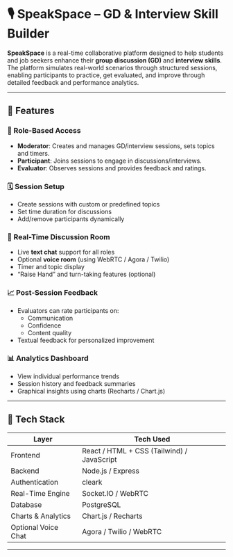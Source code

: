 # 🎙️ SpeakSpace – GD & Interview Skill Builder

**SpeakSpace** is a real-time collaborative platform designed to help students and job seekers enhance their **group discussion (GD)** and **interview skills**. The platform simulates real-world scenarios through structured sessions, enabling participants to practice, get evaluated, and improve through detailed feedback and performance analytics.

---

## 🚀 Features

### 👥 Role-Based Access
- **Moderator**: Creates and manages GD/interview sessions, sets topics and timers.
- **Participant**: Joins sessions to engage in discussions/interviews.
- **Evaluator**: Observes sessions and provides feedback and ratings.

### 🗓️ Session Setup
- Create sessions with custom or predefined topics
- Set time duration for discussions
- Add/remove participants dynamically

### 💬 Real-Time Discussion Room
- Live **text chat** support for all roles
- Optional **voice room** (using WebRTC / Agora / Twilio)
- Timer and topic display
- “Raise Hand” and turn-taking features (optional)

### 📈 Post-Session Feedback
- Evaluators can rate participants on:
  - Communication
  - Confidence
  - Content quality
- Textual feedback for personalized improvement

### 📊 Analytics Dashboard
- View individual performance trends
- Session history and feedback summaries
- Graphical insights using charts (Recharts / Chart.js)

---

## 🧠 Tech Stack

| Layer        | Tech Used |
|--------------|-----------|
| Frontend     | React / HTML + CSS (Tailwind) / JavaScript |
| Backend      | Node.js / Express |
| Authentication | cleark|
| Real-Time Engine | Socket.IO / WebRTC |
| Database     | PostgreSQL |
| Charts & Analytics | Chart.js / Recharts |
| Optional Voice Chat | Agora / Twilio / WebRTC |

---


